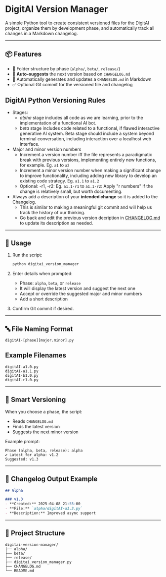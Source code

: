 # DigitAI Version Manager

A simple Python tool to create consistent versioned files for the DigitAI project, organize them by development phase, and automatically track all changes in a Markdown changelog.

---

## 📦 Features
- 📁 Folder structure by phase (`alpha/`, `beta/`, `release/`)
- 🧠 **Auto-suggests** the next version based on `CHANGELOG.md`
- 📓 Automatically generates and updates a `CHANGELOG.md` in Markdown
- ✅ Optional Git commit for the versioned file and changelog

## DigitAI Python Versioning Rules
* Stages: 
    * *alpha* stage includes all code as we are learning, prior to the implementation of a functional AI bot.
    * *beta* stage includes code related to a functional, if flawed interactive generative AI system. Beta stage should include a system beyond terminal conversation, including interaction over a localhost web interface.
* Major and minor version numbers
    * Increment a version number iff the file represents a paradigmatic break with previous versions, implementing entirely new functions, for example. Eg. `a1` to `a2`
    * Increment a minor version number when making a significant change to improve functionality, including adding new library to develop an existing code strategy. Eg. `a1.1` to `a1.2`
    * Optional: -r1, -r2: Eg. `a1.1-r1` to `a1.1-r2`: Apply "r numbers" if the change is relatively small, but worth documenting.
* Always add a description of your **intended change** so it is added to the Changelog.
  * This is similar to making a meaningful git commit and will help us track the history of our thinking.
  * Go back and edit the previous version decription in [CHANGELOG.md](CHANGELOG.md) to update its description as needed.

---

## 🚀 Usage

1. Run the script:
   ```bash
   python digitai_version_manager
   ```

2. Enter details when prompted:
   - Phase: `alpha`, `beta`, or `release`
   - It will display the latest version and suggest the next one
   - Accept or override the suggested major and minor numbers
   - Add a short description

3. Confirm Git commit if desired.

---

## 🔤 File Naming Format
```
digitAI-[phase][major.minor].py
```

## Example Filenames
```
digitAI-a1.0.py
digitAI-a1.1.py
digitAI-b1.0.py
digitAI-r1.0.py
```

---

## 🧠 Smart Versioning

When you choose a phase, the script:
- Reads `CHANGELOG.md`
- Finds the latest version
- Suggests the next minor version

Example prompt:
```
Phase (alpha, beta, release): alpha
✔️ Latest for alpha: v1.2
Suggested: v1.3
```

---

## 📘 Changelog Output Example
```markdown
## Alpha

### v1.3
- **Created:** 2025-04-08 21:55:00  
- **File:** `alpha/digitAI-a1.3.py`  
- **Description:** Improved async support
```

---

## 📂 Project Structure
```
digitai-version-manager/
├── alpha/
├── beta/
├── release/
├── digitai_version_manager.py
├── CHANGELOG.md
└── README.md
```

